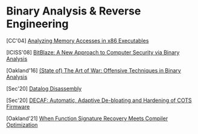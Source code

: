 # Binary Analysis & Reverse Engineering

[CC'04] [Analyzing Memory Accesses in x86
Executables](https://research.cs.wisc.edu/wpis/papers/cc04.pdf)

[ICISS'08] [BitBlaze: A New Approach to Computer Security via Binary
Analysis](https://www.comp.nus.edu.sg/~liangzk/papers/iciss08.pdf)

[Oakland'16] [(State of) The Art of War: Offensive Techniques in Binary
Analysis](http://sefcom.asu.edu/publications/sok-the-art-of-war-offensive-techniques-in-binary-analysis-oakland2016.pdf)

[Sec'20] [Datalog
Disassembly](https://www.usenix.org/conference/usenixsecurity20/presentation/flores-montoya)

[Sec'20] [DECAF: Automatic, Adaptive De-bloating and Hardening of COTS
Firmware](https://www.usenix.org/conference/usenixsecurity20/presentation/christensen)

[Oakland'21] [When Function Signature Recovery Meets Compiler
Optimization](https://www.computer.org/csdl/pds/api/csdl/proceedings/download-article/1mbmHtHLPAA/pdf)
